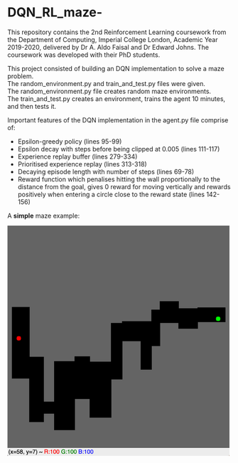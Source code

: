 # DQN_RL_maze-

This repository contains the 2nd Reinforcement Learning coursework from the Department of Computing, Imperial College London, Academic Year 2019-2020, delivered by Dr A. Aldo Faisal and Dr Edward Johns. The coursework was developed with their PhD students. <br>

This project consisted of building an DQN implementation to solve a maze problem. <br>
The random_environment.py and train_and_test.py files were given. <br>
The random_environment.py file creates random maze environments. <br>
The train_and_test.py creates an environment, trains the agent 10 minutes, and then tests it.

Important features of the DQN implementation in the agent.py file comprise of: <br>
- Epsilon-greedy policy (lines 95-99)
- Epsilon decay with steps before being clipped at 0.005 (lines 111-117)
- Experience replay buffer (lines 279-334)
- Prioritised experience replay (lines 313-318)
- Decaying episode length with number of steps (lines 69-78)
- Reward function which penalises hitting the wall proportionally to the distance from the goal, gives 0 reward for moving vertically and rewards positively when entering a circle close to the reward state (lines 142-156)


A **simple** maze example:

<img src="images/maze_simple_example.png" width=500>
